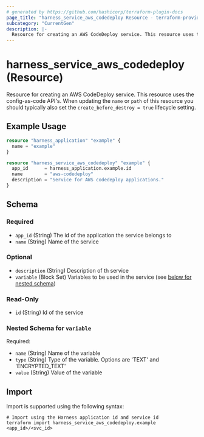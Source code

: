 ```yaml
---
# generated by https://github.com/hashicorp/terraform-plugin-docs
page_title: "harness_service_aws_codedeploy Resource - terraform-provider-harness"
subcategory: "CurrentGen"
description: |-
  Resource for creating an AWS CodeDeploy service. This resource uses the config-as-code API's. When updating the name or path of this resource you should typically also set the create_before_destroy = true lifecycle setting.
---
```


# harness_service_aws_codedeploy (Resource)

Resource for creating an AWS CodeDeploy service. This resource uses the config-as-code API's. When updating the `name` or `path` of this resource you should typically also set the `create_before_destroy = true` lifecycle setting.

## Example Usage

```terraform
resource "harness_application" "example" {
  name = "example"
}

resource "harness_service_aws_codedeploy" "example" {
  app_id      = harness_application.example.id
  name        = "aws-codedeploy"
  description = "Service for AWS codedeploy applications."
}
```

<!-- schema generated by tfplugindocs -->
## Schema

### Required

- `app_id` (String) The id of the application the service belongs to
- `name` (String) Name of the service

### Optional

- `description` (String) Description of th service
- `variable` (Block Set) Variables to be used in the service (see [below for nested schema](#nestedblock--variable))

### Read-Only

- `id` (String) Id of the service

<a id="nestedblock--variable"></a>
### Nested Schema for `variable`

Required:

- `name` (String) Name of the variable
- `type` (String) Type of the variable. Options are 'TEXT' and 'ENCRYPTED_TEXT'
- `value` (String) Value of the variable

## Import

Import is supported using the following syntax:

```shell
# Import using the Harness application id and service id
terraform import harness_service_aws_codedeploy.example <app_id>/<svc_id>
```
